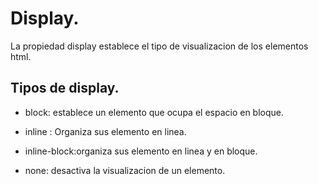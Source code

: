 # Display.
La propiedad display establece el tipo de visualizacion de los elementos html.

## Tipos de display.

* block: establece un elemento que ocupa el espacio en bloque.

* inline : Organiza sus elemento en linea.

* inline-block:organiza sus elemento en linea y en bloque.

* none:
desactiva la visualizacion de un elemento.